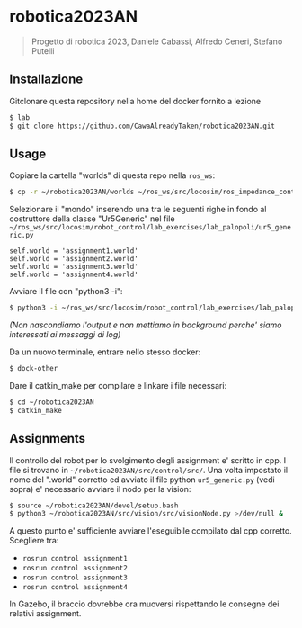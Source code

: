 # robotica2023AN

> Progetto di robotica 2023, Daniele Cabassi, Alfredo Ceneri, Stefano Putelli

## Installazione

Gitclonare questa repository nella home del docker fornito a lezione

```sh
$ lab
$ git clone https://github.com/CawaAlreadyTaken/robotica2023AN.git
```

## Usage

Copiare la cartella "worlds" di questa repo nella `ros_ws`:

```sh
$ cp -r ~/robotica2023AN/worlds ~/ros_ws/src/locosim/ros_impedance_controller/
```

Selezionare il "mondo" inserendo una tra le seguenti righe in fondo al costruttore della classe "Ur5Generic" nel file `~/ros_ws/src/locosim/robot_control/lab_exercises/lab_palopoli/ur5_generic.py`

```python3
self.world = 'assignment1.world'
self.world = 'assignment2.world'
self.world = 'assignment3.world'
self.world = 'assignment4.world'
```

Avviare il file con "python3 -i":
```sh
$ python3 -i ~/ros_ws/src/locosim/robot_control/lab_exercises/lab_palopoli/ur5_generic.py
```
_(Non nascondiamo l'output e non mettiamo in background perche' siamo interessati ai messaggi di log)_

Da un nuovo terminale, entrare nello stesso docker:
```sh
$ dock-other
```

Dare il catkin_make per compilare e linkare i file necessari:
```sh
$ cd ~/robotica2023AN
$ catkin_make
```

## Assignments

Il controllo del robot per lo svolgimento degli assignment e' scritto in cpp. I file si trovano in `~/robotica2023AN/src/control/src/`.
Una volta impostato il nome del ".world" corretto ed avviato il file python `ur5_generic.py` (vedi sopra) e' necessario avviare il nodo per la vision:
```sh
$ source ~/robotica2023AN/devel/setup.bash
$ python3 ~/robotica2023AN/src/vision/src/visionNode.py >/dev/null &
```

A questo punto e' sufficiente avviare l'eseguibile compilato dal cpp corretto. Scegliere tra:

* `rosrun control assignment1`
* `rosrun control assignment2`
* `rosrun control assignment3`
* `rosrun control assignment4`

In Gazebo, il braccio dovrebbe ora muoversi rispettando le consegne dei relativi assignment.
